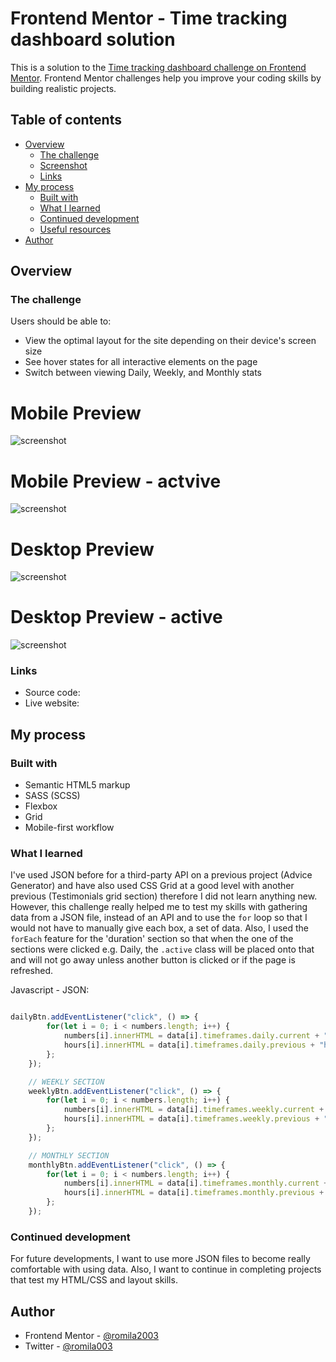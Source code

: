 # Frontend Mentor - Time tracking dashboard solution

This is a solution to the [Time tracking dashboard challenge on Frontend Mentor](https://www.frontendmentor.io/challenges/time-tracking-dashboard-UIQ7167Jw). Frontend Mentor challenges help you improve your coding skills by building realistic projects. 

## Table of contents

- [Overview](#overview)
  - [The challenge](#the-challenge)
  - [Screenshot](#screenshot)
  - [Links](#links)
- [My process](#my-process)
  - [Built with](#built-with)
  - [What I learned](#what-i-learned)
  - [Continued development](#continued-development)
  - [Useful resources](#useful-resources)
- [Author](#author)

## Overview

### The challenge

Users should be able to:

- View the optimal layout for the site depending on their device's screen size
- See hover states for all interactive elements on the page
- Switch between viewing Daily, Weekly, and Monthly stats

# Mobile Preview 

![screenshot]()

# Mobile Preview - actvive

![screenshot]()

# Desktop Preview 

![screenshot]()

# Desktop Preview - active 

![screenshot]()

### Links

 - Source code: []()
 - Live website: []()

## My process

### Built with

- Semantic HTML5 markup
- SASS (SCSS)
- Flexbox
- Grid
- Mobile-first workflow

### What I learned

I've used JSON before for a third-party API on a previous project (Advice Generator) and have also used CSS Grid at a good level with another previous (Testimonials grid section) therefore I did not learn anything new. However, this challenge really helped me to test my skills with gathering data from a JSON file, instead of an API and to use the `for` loop so that I would not have to manually give each box, a set of data. Also, I used the `forEach` feature for the 'duration' section so that when the one of the sections were clicked e.g. Daily, the `.active` class will be placed onto that and will not go away unless another button is clicked or if the page is refreshed.

Javascript - JSON: 

```js

dailyBtn.addEventListener("click", () => {
        for(let i = 0; i < numbers.length; i++) {
            numbers[i].innerHTML = data[i].timeframes.daily.current + "hrs";
            hours[i].innerHTML = data[i].timeframes.daily.previous + "hrs";
        };
    });

    // WEEKLY SECTION
    weeklyBtn.addEventListener("click", () => {
        for(let i = 0; i < numbers.length; i++) {
            numbers[i].innerHTML = data[i].timeframes.weekly.current + "hrs";
            hours[i].innerHTML = data[i].timeframes.weekly.previous + "hrs";
        };
    });

    // MONTHLY SECTION
    monthlyBtn.addEventListener("click", () => {
        for(let i = 0; i < numbers.length; i++) {
            numbers[i].innerHTML = data[i].timeframes.monthly.current + "hrs";
            hours[i].innerHTML = data[i].timeframes.monthly.previous + "hrs";
        };
    });

```

### Continued development

For future developments, I want to use more JSON files to become really comfortable with using data. Also, I want to continue in completing projects that test my HTML/CSS and layout skills.


## Author

- Frontend Mentor - [@romila2003](https://www.frontendmentor.io/profile/romila2003)
- Twitter - [@romila003](https://www.twitter.com/romila003)
